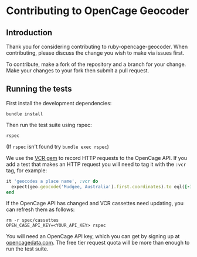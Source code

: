 # Contributing to OpenCage Geocoder

## Introduction

Thank you for considering contributing to ruby-opencage-geocoder. When
contributing, please discuss the change you wish to make via issues first.

To contribute, make a fork of the repository and a branch for your change. Make
your changes to your fork then submit a pull request.

## Running the tests

First install the development dependencies:

```
bundle install
```

Then run the test suite using rspec:

```
rspec
```

(If `rspec` isn't found try `bundle exec rspec`)

We use the [VCR gem](https://github.com/vcr/vcr) to record HTTP requests to the
OpenCage API. If you add a test that makes an HTTP request you will need to tag
it with the `:vcr` tag, for example:

```ruby
it 'geocodes a place name', :vcr do
  expect(geo.geocode('Mudgee, Australia').first.coordinates).to eql([-32.5980702, 149.5886383])
end
```

If the OpenCage API has changed and VCR cassettes need updating, you can refresh
them as follows:

```
rm -r spec/cassettes
OPEN_CAGE_API_KEY=<YOUR_API_KEY> rspec
```

You will need an OpenCage API key, which you can get by signing up at
[opencagedata.com](https://opencagedata.com/). The free tier request quota
will be more than enough to run the test suite.
